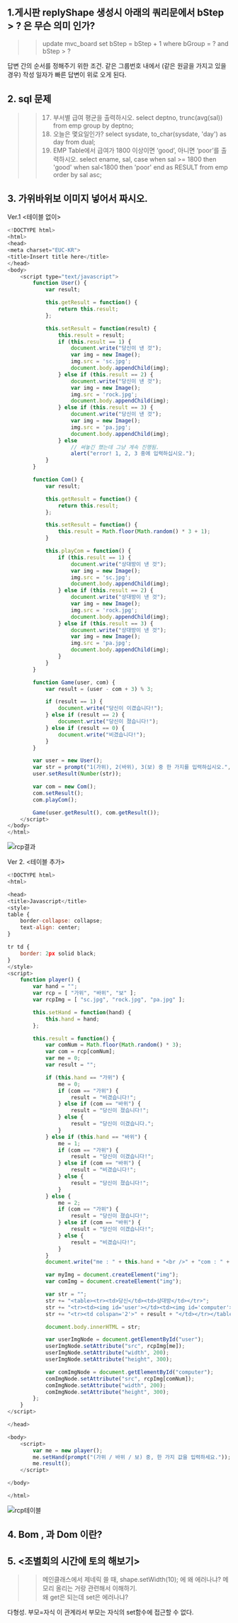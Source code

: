 ## 1.게시판 replyShape 생성시 아래의 쿼리문에서 bStep > ? 은 무슨 의미 인가?

>> update mvc_board set bStep = bStep + 1 where bGroup = ? and bStep > ?

답변 간의 순서를 정해주기 위한 조건. 같은 그룹번호 내에서 (같은 원글을 가지고 있을 경우) 
작성 일자가 빠른 답변이 위로 오게 된다.


## 2. sql 문제
>> 17. 부서별 급여 평균을 출력하시오.
select deptno, trunc(avg(sal)) from emp group by deptno;
>> 18. 오늘은 몇요일인가? 
select sysdate, to_char(sysdate, 'day') as day from dual;
>> 10. EMP Table에서 급여가 1800 이상이면 ‘good’, 아니면 ‘poor’를 출력하시오. 
select ename, sal, 
    case when sal >= 1800 then 'good'
        when sal<1800 then 'poor' 
        end as RESULT from emp order by sal asc;
	
	
	
## 3. 가위바위보 이미지 넣어서 짜시오.
Ver.1 <테이블 없이>
~~~javascript
<!DOCTYPE html>
<html>
<head>
<meta charset="EUC-KR">
<title>Insert title here</title>
</head>
<body>
	<script type="text/javascript">
		function User() {
			var result;

			this.getResult = function() {
				return this.result;
			};

			this.setResult = function(result) {
				this.result = result;
				if (this.result == 1) {
					document.write("당신이 낸 것");
					var img = new Image();
					img.src = 'sc.jpg';
					document.body.appendChild(img);
				} else if (this.result == 2) {
					document.write("당신이 낸 것");
					var img = new Image();
					img.src = 'rock.jpg';
					document.body.appendChild(img);
				} else if (this.result == 3) {
					document.write("당신이 낸 것");
					var img = new Image();
					img.src = 'pa.jpg';
					document.body.appendChild(img);
				} else
					// 써놓긴 했는데 그냥 계속 진행됨.
					alert("error! 1, 2, 3 중에 입력하십시오.");
			}
		}

		function Com() {
			var result;

			this.getResult = function() {
				return this.result;
			};

			this.setResult = function() {
				this.result = Math.floor(Math.random() * 3 + 1);
			}

			this.playCom = function() {
				if (this.result == 1) {
					document.write("상대방이 낸 것");
					var img = new Image();
					img.src = 'sc.jpg';
					document.body.appendChild(img);
				} else if (this.result == 2) {
					document.write("상대방이 낸 것");
					var img = new Image();
					img.src = 'rock.jpg';
					document.body.appendChild(img);
				} else if (this.result == 3) {
					document.write("상대방이 낸 것");
					var img = new Image();
					img.src = 'pa.jpg';
					document.body.appendChild(img);
				}
			}
		}

		function Game(user, com) {
			var result = (user - com + 3) % 3;

			if (result == 1) {
				document.write("당신이 이겼습니다!");
			} else if (result == 2) {
				document.write("당신이 졌습니다!");
			} else if (result == 0) {
				document.write("비겼습니다!");
			}
		}

		var user = new User();
		var str = prompt("1(가위), 2(바위), 3(보) 중 한 가지를 입력하십시오.", "ex) 1");
		user.setResult(Number(str));

		var com = new Com();
		com.setResult();
		com.playCom();

		Game(user.getResult(), com.getResult());
	</script>
</body>
</html>
~~~
![rcp결과](https://user-images.githubusercontent.com/75013048/105341653-b594bf80-5c22-11eb-9a0f-4568037532c7.JPG)


Ver 2. <테이블 추가>
~~~javascript
<!DOCTYPE html>
<html>

<head>
<title>Javascript</title>
<style>
table {
	border-collapse: collapse;
	text-align: center;
}

tr td {
	border: 2px solid black;
}
</style>
<script>
	function player() {
		var hand = "";
		var rcp = [ "가위", "바위", "보" ];
		var rcpImg = [ "sc.jpg", "rock.jpg", "pa.jpg" ];

		this.setHand = function(hand) {
			this.hand = hand;
		};

		this.result = function() {
			var comNum = Math.floor(Math.random() * 3);
			var com = rcp[comNum];
			var me = 0;
			var result = "";

			if (this.hand == "가위") {
				me = 0;
				if (com == "가위") {
					result = "비겼습니다!";
				} else if (com == "바위") {
					result = "당신이 졌습니다!";
				} else {
					result = "당신이 이겼습니다.";
				}
			} else if (this.hand == "바위") {
				me = 1;
				if (com == "가위") {
					result = "당신이 이겼습니다!";
				} else if (com == "바위") {
					result = "비겼습니다!";
				} else {
					result = "당신이 졌습니다!";
				}
			} else {
				me = 2;
				if (com == "가위") {
					result = "당신이 졌습니다!";
				} else if (com == "바위") {
					result = "당신이 이겼습니다!";
				} else {
					result = "비겼습니다!";
				}
			}
			document.write("me : " + this.hand + "<br />" + "com : " + com);

			var myImg = document.createElement("img");
			var comImg = document.createElement("img");

			var str = "";
			str += "<table><tr><td>당신</td><td>상대방</td></tr>";
			str += "<tr><td><img id='user'></td><td><img id='computer'></td></tr>";
			str += "<tr><td colspan='2'>" + result + "</td></tr></table>";

			document.body.innerHTML = str;

			var userImgNode = document.getElementById("user");
			userImgNode.setAttribute("src", rcpImg[me]);
			userImgNode.setAttribute("width", 200);
			userImgNode.setAttribute("height", 300);

			var comImgNode = document.getElementById("computer");
			comImgNode.setAttribute("src", rcpImg[comNum]);
			comImgNode.setAttribute("width", 200);
			comImgNode.setAttribute("height", 300);
		};
	}
</script>

</head>

<body>
	<script>
		var me = new player();
		me.setHand(prompt("(가위 / 바위 / 보) 중, 한 가지 값을 입력하세요."));
		me.result();
	</script>

</body>

</html>
~~~

![rcp테이블](https://user-images.githubusercontent.com/75013048/105341660-b6c5ec80-5c22-11eb-855e-27e30f212413.JPG)


## 4. Bom , 과 Dom 이란?

## 5. <조별회의 시간에 토의 해보기>
>> 메인클래스에서 제네릭 쓸 때, 
shape.setWidth(10); 에 왜 에러나냐? 메모리 올리는 거랑 관련해서 이해하기.  
왜 get은 되는데 set은 에러나냐?  

다형성. 부모=자식 이 관계라서 부모는 자식의 set함수에 접근할 수 없다.

